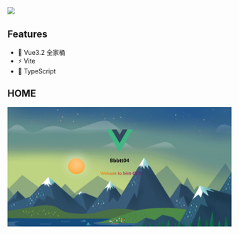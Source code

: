 ![](https://img.shields.io/badge/Vue3%E5%85%A8%E5%AE%B6%E6%A1%B6%2BTs%E6%A8%A1%E6%9D%BF-Welcome-blueviolet)
## Features

- 👑 Vue3.2 全家桶
- ⚡️ Vite
- 💎 TypeScript

## HOME
![](https://github.com/Bbbtt04/img-storage/blob/master/other/xxxx.jpg)
